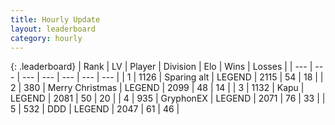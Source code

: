 ```yaml
---
title: Hourly Update
layout: leaderboard
category: hourly
---
```


{: .leaderboard}
| Rank | LV | Player | Division | Elo | Wins | Losses |
| --- | --- | --- | --- | --- | --- | --- |
| <span data-change="0">1</span> | 1126 | <span title="ID: 203132">Sparing alt</span> | LEGEND | <span data-change="0">2115</span> | <span data-change="0">54</span> | <span data-change="0">18</span> |
| <span data-change="0">2</span> | 380 | <span title="ID: 382502">Merry Christmas</span> | LEGEND | <span data-change="0">2099</span> | <span data-change="0">48</span> | <span data-change="0">14</span> |
| <span data-change="0">3</span> | 1132 | <span title="ID: 204953">Kapu</span> | LEGEND | <span data-change="-6">2081</span> | <span data-change="1">50</span> | <span data-change="1">20</span> |
| <span data-change="0">4</span> | 935 | <span title="ID: 315148">GryphonEX</span> | LEGEND | <span data-change="0">2071</span> | <span data-change="0">76</span> | <span data-change="0">33</span> |
| <span data-change="3">5</span> | 532 | <span title="ID: 477014">DDD</span> | LEGEND | <span data-change="16">2047</span> | <span data-change="2">61</span> | <span data-change="0">46</span> |